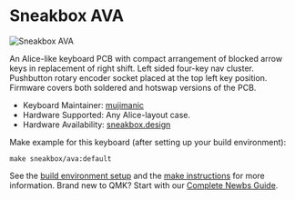 # Sneakbox AVA

![Sneakbox AVA](https://i.imgur.com/lVaAmfS.jpg)

An Alice-like keyboard PCB with compact arrangement of blocked arrow keys in replacement of right shift. Left sided four-key nav cluster. Pushbutton rotary encoder socket placed at the top left key position. Firmware covers both soldered and hotswap versions of the PCB.

* Keyboard Maintainer: [mujimanic](https://github.com/mujimanic)
* Hardware Supported: Any Alice-layout case.
* Hardware Availability: [sneakbox.design](https://sneakbox.com/collections/frontpage/products/infopre-order-ava-keyboard-shell)

Make example for this keyboard (after setting up your build environment):

    make sneakbox/ava:default

See the [build environment setup](https://docs.qmk.fm/#/getting_started_build_tools) and the [make instructions](https://docs.qmk.fm/#/getting_started_make_guide) for more information. Brand new to QMK? Start with our [Complete Newbs Guide](https://docs.qmk.fm/#/newbs).
